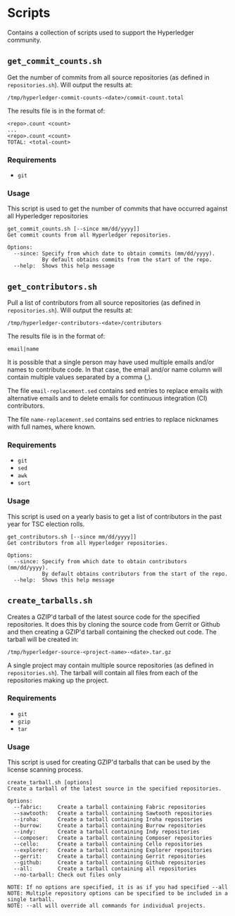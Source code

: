# Scripts
Contains a collection of scripts used to support the Hyperledger community.

## `get_commit_counts.sh`
Get the number of commits from all source repositories (as defined in `repositories.sh`). Will output the results at:
```
/tmp/hyperledger-commit-counts-<date>/commit-count.total
```

The results file is in the format of:
```
<repo>.count <count>
...
<repo>.count <count>
TOTAL: <total-count>
```

### Requirements
* `git`

### Usage
This script is used to get the number of commits that have occurred against all Hyperledger repositories
```
get_commit_counts.sh [--since mm/dd/yyyy]]
Get commit counts from all Hyperledger repositories.

Options:
  --since: Specify from which date to obtain commits (mm/dd/yyyy).
           By default obtains commits from the start of the repo.
  --help:  Shows this help message
```

## `get_contributors.sh`
Pull a list of contributors from all source repositories (as defined in `repositories.sh`). Will output the results at:
```
/tmp/hyperledger-contributors-<date>/contributors
```

The results file is in the format of:
```
email|name
```

It is possible that a single person may have used multiple emails and/or names to contribute code. In that case, the email and/or name column will contain multiple values separated by a comma (,).

The file `email-replacement.sed` contains sed entries to replace emails with alternative emails and to delete emails for continuous integration (CI) contributors.

The file `name-replacement.sed` contains sed entries to replace nicknames with full names, where known.

### Requirements
* `git`
* `sed`
* `awk`
* `sort`

### Usage
This script is used on a yearly basis to get a list of contributors in the past year for TSC election rolls.
```
get_contributors.sh [--since mm/dd/yyyy]]
Get contributors from all Hyperledger repositories.

Options:
  --since: Specify from which date to obtain contributors (mm/dd/yyyy).
           By default obtains contributors from the start of the repo.
  --help:  Shows this help message
```

## `create_tarballs.sh`
Creates a GZIP'd tarball of the latest source code for the specified repositories. It does this by cloning the source code from Gerrit or Github and then creating a GZIP'd tarball containing the checked out code. The tarball will be created in:

```
/tmp/hyperledger-source-<project-name>-<date>.tar.gz
```

A single project may contain multiple source repositories (as defined in `repositories.sh`). The tarball will contain all files from each of the repositories making up the project.

### Requirements
* `git`
* `gzip`
* `tar`

### Usage
This script is used for creating GZIP'd tarballs that can be used by the license scanning process.
```
create_tarball.sh [options]
Create a tarball of the latest source in the specified repositories.

Options:
  --fabric:     Create a tarball containing Fabric repositories
  --sawtooth:   Create a tarball containing Sawtooth repositories
  --iroha:      Create a tarball containing Iroha repositories
  --burrow:     Create a tarball containing Burrow repositories
  --indy:       Create a tarball containing Indy repositories
  --composer:   Create a tarball containing Composer repositories
  --cello:      Create a tarball containing Cello repositories
  --explorer:   Create a tarball containing Explorer repositories
  --gerrit:     Create a tarball containing Gerrit repositories
  --github:     Create a tarball containing Github repositories
  --all:        Create a tarball containing all repositories
  --no-tarball: Check out files only

NOTE: If no options are specified, it is as if you had specified --all
NOTE: Multiple repository options can be specified to be included in a single tarball.
NOTE: --all will override all commands for individual projects.
```
